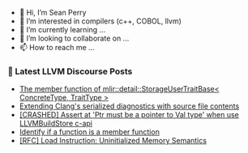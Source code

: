 - 👋 Hi, I’m Sean Perry
- 👀 I’m interested in compilers (c++, COBOL, llvm)
- 🌱 I’m currently learning ...
- 💞️ I’m looking to collaborate on ...
- 📫 How to reach me ...

<!---
s66perry/s66perry is a ✨ special ✨ repository because its `README.md` (this file) appears on your GitHub profile.
You can click the Preview link to take a look at your changes.
--->
### 📕 Latest LLVM Discourse Posts

<!-- DISCOURSE-LLVM:START -->
- [The member function of mlir::detail::StorageUserTraitBase&lt; ConcreteType, TraitType &gt;](https://discourse.llvm.org/t/the-member-function-of-mlir-storageusertraitbase-concretetype-traittype/67524#post_1)
- [Extending Clang&#39;s serialized diagnostics with source file contents](https://discourse.llvm.org/t/extending-clangs-serialized-diagnostics-with-source-file-contents/67523#post_1)
- [[CRASHED] Assert at &#39;Ptr must be a pointer to Val type&#39; when use LLVMBuildStore c-api](https://discourse.llvm.org/t/crashed-assert-at-ptr-must-be-a-pointer-to-val-type-when-use-llvmbuildstore-c-api/67489#post_3)
- [Identify if a function is a member function](https://discourse.llvm.org/t/identify-if-a-function-is-a-member-function/1431#post_3)
- [[RFC] Load Instruction: Uninitialized Memory Semantics](https://discourse.llvm.org/t/rfc-load-instruction-uninitialized-memory-semantics/67481#post_8)
<!-- DISCOURSE-LLVM:END -->
